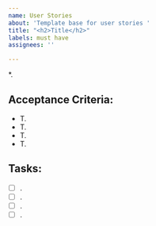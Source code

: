 ```yaml
---
name: User Stories
about: 'Template base for user stories '
title: "<h2>Title</h2>"
labels: must have
assignees: ''

---
```


*.

<h2>Acceptance Criteria:</h2>

* T.
* T.
* T.
* T.

<h2>Tasks:</h2>

- [ ]  .
- [ ]  .
- [ ]  .
- [ ]  .
